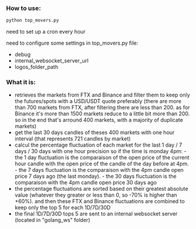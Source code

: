 ### How to use:
```bash
python top_movers.py
```

need to set up a cron every hour

need to configure some settings in top_movers.py file:
- debug
- internal_websocket_server_url
- logos_folder_path


### What it is:
- retrieves the markets from FTX and Binance and filter them to keep only the futures/spots with a USD/USDT quote preferably
	(there are more than 700 markets from FTX, after filtering there are less than 200. as for Binance it's more than 1500 markets 
	reduce to a little bit more than 200. so in the end that's arround 400 markets, with a majority of duplicate markets)
- get the last 30 days candles of theses 400 markets with one hour interval (that represents 721 candles by market)
- calcul the percentage fluctuation of each market for the last 1 day / 7 days / 30 days with one hour precision
	so if the time is monday 4pm:
		- the 1 day fluctuation is the comparaison of the open price of the current hour candle with the open price of the candle of the day before at 4pm. 
		- the 7 days fluctuation is the comparaison with the 4pm candle open price 7 days ago (the last monday).
		- the 30 days fluctuation is the comparaison with the 4pm candle open price 30 days ago
- the percentage fluctuations are sorted based on their greatest absolute value (whatever they greater or less than 0, so -70% is higher than +60%).
	and then these FTX and Binance fluctuations are combined to keep only the top 5 for each 1D/7D/30D
- the final 1D/7D/30D tops 5 are sent to an internal websocket server (located in "golang_ws" folder)
